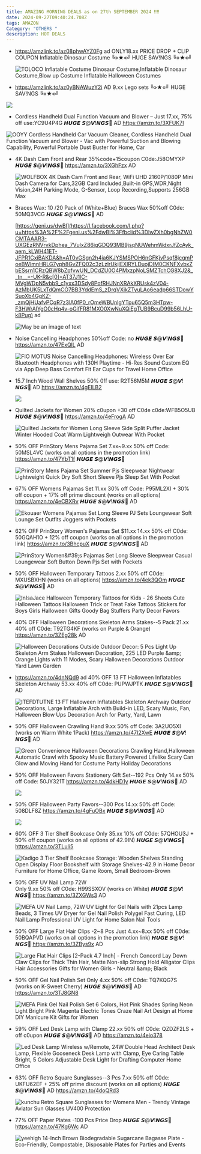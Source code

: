 ```yaml
---
title: AMAZING MORNING DEALS as on 27th SEPTEMBER 2024 ‼‼
date: 2024-09-27T09:40:24.708Z
tags: AMAZON
Category: "OTHERS "
description: HOT DEALS
---
```









* https://amzlink.to/az08phwAYZ0Fg ad ONLY18.xx PRICE DROP + CLIP COUPON Inflatable Dinosaur Costume ╚»★«╝ HUGE SAV!NGS ╚»★«╝<!--StartFragment-->

  ![TOLOCO Inflatable Costume Dinosaur Costume,Inflatable Dinosaur Costume,Blow up Costume Inflatable Halloween Costumes](https://m.media-amazon.com/images/I/716iUpmyRRL._AC_SX466_.jpg)

  <!--EndFragment-->
* https://amzlink.to/az0yBNAWuzY2i AD 9.xx Lego sets ╚»★«╝ HUGE SAV!NGS ╚»★«╝<!--StartFragment-->

![](https://m.media-amazon.com/images/I/71asF6PfAWL._AC_SL1500_.jpg)

<!--EndFragment-->

* Cordless Handheld Dual Function Vacuum and Blower – Just 17.xx, 75% off
  use:YC9U4P4G
  𝙃𝙐𝙂𝙀 𝙎@𝙑!𝙉𝙂𝙎🚨
  AD
  https://amzn.to/3XFUK7I<!--StartFragment-->

![OOYY Cordless Handheld Car Vacuum Cleaner, Cordless Handheld Dual Function Vacuum and Blower - Vac with Powerful Suction and Blowing Capability, Powerful Portable Dust Buster for Home, Car](https://m.media-amazon.com/images/I/51w2UtJIVVL._AC_SX569_.jpg)

* 4K Dash Cam Front and Rear
  35%code+15coupon
  C0de:J58OMYXP
  𝙃𝙐𝙂𝙀 𝙎@𝙑!𝙉𝙂𝙎🚨
  https://amzn.to/3XGhFzx
  AD<!--StartFragment-->

  ![WOLFBOX 4K Dash Cam Front and Rear, WiFi UHD 2160P/1080P Mini Dash Camera for Cars,32GB Card Included,Built-in GPS,WDR,Night Vision,24H Parking Mode, G-Sensor, Loop Recording,Supports 256GB Max](https://m.media-amazon.com/images/I/71eQxksxGfL.__AC_SX300_SY300_QL70_FMwebp_.jpg)
* Braces Wax: 10 /20 Pack of (White+Blue) Braces Wax
  50%off
  C0de: 50MQ3VCG
  𝙃𝙐𝙂𝙀 𝙎@𝙑!𝙉𝙂𝙎🚨
  AD

  [https://geni.us/dwBl](https://l.facebook.com/l.php?u=https%3A%2F%2Fgeni.us%2FdwBl%3Ffbclid%3DIwZXh0bgNhZW0CMTAAAR3-UXGEzRNVrvkDphea_7VulxZ86igGDQ93MB9jsqNUWehmWdxrJfZcAyk_aem_kLWH41ET-JFPR1CxiBAKDA&h=AT0vGSgn2h4ia6KJYSMSPOH6nGFKjvPsqf8jcgmPoeBWlmnHRLG7yph8GvZFQ02c3zLzlrUkjlEXlRYLDuojDIM0CKNFXvbxZbESsrn1CRzQBW8bZpfvwUN_DCdZU0O4PMxzpNoLSMZTchCG8XJ2&__tn__=-UK-R&c[0]=AT37J1lC-MVgWDpN5vbb9_c1yxx3DSdy8PofRHJNnXRAkXRUsk4zV04-AzMbUK5LxTdQmCO7BB3YddEmS_zDrqVXikZTyuLAo6eadp66STDowYSuoXb4GgKZ-_zmQjHUafvPCqR7z3lA0fP0_rOmeWBUnlgYTpu65Q5m3HTpw-F3HWrAlYgO0cHq4v-oGifFR81MXO0XwNuXQiEgTUB9BcuD99b56LhU-k8Pug) ad<!--StartFragment-->

  ![May be an image of text](https://scontent.fixr3-4.fna.fbcdn.net/v/t39.30808-6/461455512_122179497890205270_4749889751726555015_n.jpg?_nc_cat=103&ccb=1-7&_nc_sid=aa7b47&_nc_ohc=sEbel5IbdjIQ7kNvgFufnvU&_nc_ht=scontent.fixr3-4.fna&oh=00_AYB1-LccNMdgGKDFZY74t6Q9p8xHmw9CuTiBSoUfxa4UQA&oe=66FC4FB7)
* Noise Cancelling Headphones 
  50%off
  Code: no
  𝙃𝙐𝙂𝙀 𝙎@𝙑!𝙉𝙂𝙎🚨
  https://amzn.to/47ExQlL
  AD<!--StartFragment-->

  ![FIO MOTUS Noise Cancelling Headphones: Wireless Over Ear Bluetooth Headphones with 130H Playtime - Hi-Res Sound Custom EQ via App Deep Bass Comfort Fit Ear Cups for Travel Home Office](https://m.media-amazon.com/images/I/71CVJhE2SjL.__AC_SX300_SY300_QL70_FMwebp_.jpg)
* 15.7 Inch Wood Wall Shelves
  50% 0ff
  use: R2T56M5M
  𝙃𝙐𝙂𝙀 𝙎@𝙑!𝙉𝙂𝙎🚨
  AD
  https://amzn.to/4gElLB2<!--StartFragment-->

  ![](https://m.media-amazon.com/images/I/71prHJLIQyL.__AC_SX300_SY300_QL70_FMwebp_.jpg)
* Quilted Jackets for Women
  20% c0upon +30 off C0de
  c0de:WFB5O5UB
  𝙃𝙐𝙂𝙀 𝙎@𝙑!𝙉𝙂𝙎🚨
  https://amzn.to/4eFrogA
  AD<!--StartFragment-->

  ![Quilted Jackets for Women Long Sleeve Side Split Puffer Jacket Winter Hooded Coat Warm Lightweigh Outwear With Pocket](https://m.media-amazon.com/images/I/81kwUw-NsNL._AC_SX385_.jpg)
* 50% OFF PrinStory Mens Pajama Set
  7.xx~9.xx
  50% off Code: 50MSL4VC (works on all options in the promotion link)
  https://amzn.to/47YbT1f
  𝙃𝙐𝙂𝙀 𝙎@𝙑!𝙉𝙂𝙎🚨<!--StartFragment-->

  ![PrinStory Mens Pajama Set Summer Pjs Sleepwear Nightwear Lightweight Quick Dry Soft Short Sleeve Pjs Sleep Set With Pocket](https://m.media-amazon.com/images/I/71-NQ8+H36L._AC_SY679_.jpg)
* 67% OFF Womens Pajamas Set
  11.xx
  30% off Code: P95ML2XI + 30% off coupon + 17% off prime discount (works on all options)
  https://amzn.to/4eCBXRv
  𝙃𝙐𝙂𝙀 𝙎@𝙑!𝙉𝙂𝙎🚨
  AD<!--StartFragment-->

  ![Ekouaer Womens Pajamas Set Long Sleeve PJ Sets Loungewear Soft Lounge Set Outfits Joggers with Pockets](https://m.media-amazon.com/images/I/71U7t8cZ7+L._AC_SX522_.jpg)
* 62% OFF PrinStory Women's Pajamas Set
  $11.xx 14.xx
  50% off C0de: 50GQAH1O + 12% off coupon (works on all options in the promotion link)
  https://amzn.to/3BhcpuX
  𝙃𝙐𝙂𝙀 𝙎@𝙑!𝙉𝙂𝙎🚨
  AD<!--StartFragment-->

  ![PrinStory Women\&#39;s Pajamas Set Long Sleeve Sleepwear Casual Loungewear Soft Button Down Pjs Set with Pockets](https://m.media-amazon.com/images/I/51ref4USXEL._AC_SY679_.jpg)
* 50% OFF Halloween Temporary Tattoos
  2.xx
  50% off C0de: MXUSBXHN (works on all options)
  https://amzn.to/4ek3QOm
  𝙃𝙐𝙂𝙀 𝙎@𝙑!𝙉𝙂𝙎🚨
  AD<!--StartFragment-->

  ![InIsaJace Halloween Temporary Tattoos for Kids - 26 Sheets Cute Halloween Tattoos Halloween Trick or Treat Fake Tattoos Stickers for Boys Girls Halloween Gifts Goody Bag Stuffers Party Decor Favors](https://m.media-amazon.com/images/I/51KqplHxJVL._SY300_SX300_.jpg)
* 40% OFF Halloween Decorations Skeleton Arms Stakes--5 Pack
  21.xx
  40% off C0de: T92TG4KF (works on Purple & Orange)
  https://amzn.to/3ZEg28k
  AD<!--StartFragment-->

  ![Halloween Decorations Outside Outdoor Decor: 5 Pcs Light Up Skeleton Arm Stakes Halloween Decoration, 225 LED Purple \&amp; Orange Lights with 11 Modes, Scary Halloween Decorations Outdoor Yard Lawn Garden](https://m.media-amazon.com/images/I/81TkLqXzAML.__AC_SX300_SY300_QL70_FMwebp_.jpg)
* https://amzn.to/4dnNQd9 ad
  40% OFF 13 FT Halloween Inflatables Skeleton Archway
  53.xx
  40% off C0de: PUPWJPTK
  𝙃𝙐𝙂𝙀 𝙎@𝙑!𝙉𝙂𝙎🚨
  AD<!--StartFragment-->

  ![ITEFDTUTNE 13 FT Halloween Inflatables Skeleton Archway Outdoor Decorations, Large Inflatable Arch with Build-in LED, Scary Music, Fan, Halloween Blow Ups Decoration Arch for Party, Yard, Lawn](https://m.media-amazon.com/images/I/71PQ8PULi+L._AC_SY300_SX300_.jpg)
* 50% OFF Halloween Crawling Hand
  9.xx
  50% off Code: 3A2UO5XI (works on Warm White 1Pack)
  https://amzn.to/47I2XwE
  𝙃𝙐𝙂𝙀 𝙎@𝙑!𝙉𝙂𝙎🚨
  AD<!--StartFragment-->

  ![Green Convenience Halloween Decorations Crawling Hand,Halloween Automatic Crawl with Spooky Music Battery Powered Lifelike Scary Can Glow and Moving Hand for Costume Party Holiday Decorations](https://m.media-amazon.com/images/I/71OGmLxkPYL.__AC_SX300_SY300_QL70_FMwebp_.jpg)
* 50% OFF Halloween Favors Stationery Gift Set--192 Pcs
  Only 14.xx
  50% off Code: 50JY321T
  https://amzn.to/4dkHD1y
  𝙃𝙐𝙂𝙀 𝙎@𝙑!𝙉𝙂𝙎🚨
  AD<!--StartFragment-->

  ![](https://m.media-amazon.com/images/I/91Qj9Cve6PL._AC_SL1500_.jpg)
* 50% OFF Halloween Party Favors--300 Pcs
  14.xx
  50% off Code: 508DLF8Z
  https://amzn.to/4gFuOBx
  𝙃𝙐𝙂𝙀 𝙎@𝙑!𝙉𝙂𝙎🚨   AD<!--StartFragment-->

  ![](https://m.media-amazon.com/images/I/81xYzKdmc4L._AC_SL1500_.jpg)
* 60% OFF 3 Tier Shelf Bookcase
  Only 35.xx
  10% off C0de: 57QHOU3J + 50% off coupon (works on all options of 42.9IN)
  𝙃𝙐𝙂𝙀 𝙎@𝙑!𝙉𝙂𝙎🚨
  https://amzn.to/3TLuIi5<!--StartFragment-->

  ![Kadigo 3 Tier Shelf Bookcase Storage: Wooden Shelves Standing Open Display Floor Bookshelf with Storage Shelves-42.9 in Home Decor Furniture for Home Office, Game Room, Small Bedroom-Brown](https://m.media-amazon.com/images/I/71y9MHOVdmL.__AC_SX300_SY300_QL70_FMwebp_.jpg)
* 50% OFF UV Nail Lamp 72W\
  Only 9.xx
  50% off C0de: H99SSXOV (works on White)
  𝙃𝙐𝙂𝙀 𝙎@𝙑!𝙉𝙂𝙎🚨
  https://amzn.to/3ZXGWs3    AD<!--StartFragment-->

  ![MEFA UV Nail Lamp, 72W UV Light for Gel Nails with 21pcs Lamp Beads, 3 Times UV Dryer for Gel Nail Polish Polygel Fast Curing, LED Nail Lamp Professional UV Light for Home Salon Nail Tools](https://m.media-amazon.com/images/I/31B7wJneWeL._SX300_SY300_QL70_FMwebp_.jpg)
* 50% OFF Large Flat Hair Clips -2\~8 Pcs
  Just 4.xx\~8.xx
  50% off C0de: 50BQAPVD (works on all options in the promotion link)
  𝙃𝙐𝙂𝙀 𝙎@𝙑!𝙉𝙂𝙎🚨
  https://amzn.to/3ZBys9x   AD<!--StartFragment-->

  ![Large Flat Hair Clips \[2-Pack 4.7 Inch\] - French Concord Lay Down Claw Clips for Thick Thin Hair, Matte Non-slip Strong Hold Alligator Clips Hair Accessories Gifts for Women Girls - Neutral \&amp; Black](https://m.media-amazon.com/images/I/41yr6AIjbuL._SX300_SY300_QL70_FMwebp_.jpg)
* 50% OFF Gel Nail Polish Set
  Only 4.xx
  50% off C0de: TQ7KQG7S (works on K-Sweet Cherry)
  𝙃𝙐𝙂𝙀 𝙎@𝙑!𝙉𝙂𝙎🚨
  AD
  https://amzn.to/3TJ8GN8<!--StartFragment-->

  ![MEFA Pink Gel Nail Polish Set 6 Colors, Hot Pink Shades Spring Neon Light Bright Pink Magenta Electric Tones Craze Nail Art Design at Home DIY Manicure Kit Gifts for Women](https://m.media-amazon.com/images/I/5183dmmv93L._SX300_SY300_QL70_FMwebp_.jpg)
* 59% OFF Led Desk Lamp with Clamp
  22.xx
  50% off C0de: QZDZF2LS + off c0upon
  𝙃𝙐𝙂𝙀 𝙎@𝙑!𝙉𝙂𝙎🚨
  AD
  https://amzn.to/4eio378<!--StartFragment-->

  ![Led Desk Lamp Wireless w/Remote, 24W Double Head Architect Desk Lamp, Flexible Gooseneck Desk Lamp with Clamp, Eye Caring Table Bright, 5 Colors Adjustable Desk Light for Drafting Computer Home Office](https://m.media-amazon.com/images/I/715mm3wO-wL.__AC_SY445_SX342_QL70_FMwebp_.jpg)
* 63% OFF Retro Square Sunglasses--3 Pcs
  7.xx
  50% off C0de: UKFU62EF + 25% off prime discount (works on all options)
  𝙃𝙐𝙂𝙀 𝙎@𝙑!𝙉𝙂𝙎🚨
  AD
  https://amzn.to/4doQRd3<!--StartFragment-->

  ![kunchu Retro Square Sunglasses for Womens Men - Trendy Vintage Aviator Sun Glasses UV400 Protection](https://m.media-amazon.com/images/I/71ZlDsl5dcL._AC_SX679_.jpg)
* 77% OFF Paper Plates -100 Pcs
  Price Drop
  𝙃𝙐𝙂𝙀 𝙎@𝙑!𝙉𝙂𝙎🚨
  https://amzn.to/47Kg6Wc    AD<!--StartFragment-->

  ![yeehigh 14-Inch Brown Biodegradable Sugarcane Bagasse Plate - Eco-Friendly, Compostable, Disposable Plates for Parties and Events](https://m.media-amazon.com/images/I/61p2dlmdXpL.__AC_SX300_SY300_QL70_FMwebp_.jpg)